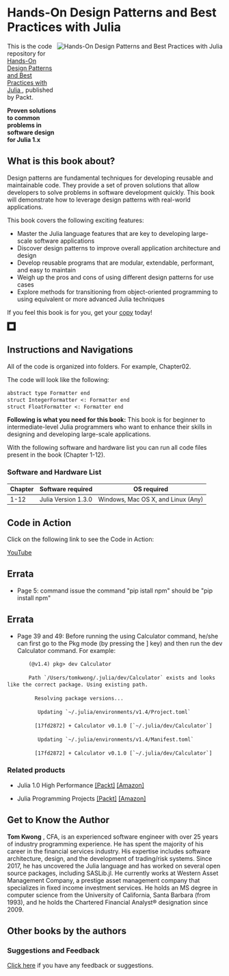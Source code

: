 # Hands-On Design Patterns and Best Practices with Julia 

<a href="https://www.packtpub.com/application-development/hands-design-patterns-julia-10?utm_source=github&utm_medium=repository&utm_campaign=9781838648817"><img src="https://www.packtpub.com/media/catalog/product/cache/bf3310292d6e1b4ca15aeea773aca35e/9/7/9781838648817-original.jpeg" alt="Hands-On Design Patterns and Best Practices with Julia " height="256px" align="right"></a>

This is the code repository for [Hands-On Design Patterns and Best Practices with Julia ](https://www.packtpub.com/application-development/hands-design-patterns-julia-10?utm_source=github&utm_medium=repository&utm_campaign=9781838648817), published by Packt.

**Proven solutions to common problems in software design for Julia 1.x**

## What is this book about?
Design patterns are fundamental techniques for developing reusable and maintainable code. They provide a set of proven solutions that allow developers to solve problems in software development quickly. This book will demonstrate how to leverage design patterns with real-world applications.


This book covers the following exciting features:
* Master the Julia language features that are key to developing large-scale software applications 
* Discover design patterns to improve overall application architecture and design 
* Develop reusable programs that are modular, extendable, performant, and easy to maintain 
* Weigh up the pros and cons of using different design patterns for use cases 
* Explore methods for transitioning from object-oriented programming to using equivalent or more advanced Julia techniques

If you feel this book is for you, get your [copy](https://www.amazon.com/dp/183864881X) today!

<a href="https://www.packtpub.com/?utm_source=github&utm_medium=banner&utm_campaign=GitHubBanner"><img src="https://raw.githubusercontent.com/PacktPublishing/GitHub/master/GitHub.png" 
alt="https://www.packtpub.com/" border="5" /></a>

## Instructions and Navigations
All of the code is organized into folders. For example, Chapter02.

The code will look like the following:
```
abstract type Formatter end
struct IntegerFormatter <: Formatter end
struct FloatFormatter <: Formatter end
```

**Following is what you need for this book:**
This book is for beginner to intermediate-level Julia programmers who want to enhance their skills in designing and developing large-scale applications.

With the following software and hardware list you can run all code files present in the book (Chapter 1-12).
### Software and Hardware List
| Chapter | Software required | OS required |
| -------- | ------------------------------------ | ----------------------------------- |
| 1-12 | Julia Version 1.3.0 | Windows, Mac OS X, and Linux (Any) |

## Code in Action

Click on the following link to see the Code in Action:

[YouTube](www.youtube.com/playlist?list=PLeLcvrwLe184DZW3gaIBXoAu0xHBt46SP)

## Errata
* Page 5: command issue
 the command "pip istall npm" should be "pip install npm"

## Errata

* Page 39 and 49:
Before running the using Calculator command, he/she can first go to the Pkg mode (by pressing the ] key) and then run the dev Calculator command.  For example:
 ```
        (@v1.4) pkg> dev Calculator

        Path `/Users/tomkwong/.julia/dev/Calculator` exists and looks like the correct package. Using existing path.

          Resolving package versions...

           Updating `~/.julia/environments/v1.4/Project.toml`

          [17fd2872] + Calculator v0.1.0 [`~/.julia/dev/Calculator`]

           Updating `~/.julia/environments/v1.4/Manifest.toml`

          [17fd2872] + Calculator v0.1.0 [`~/.julia/dev/Calculator`]
```
### Related products
* Julia 1.0 High Performance  [[Packt]](https://www.packtpub.com/application-development/julia-10-high-performance?utm_source=github&utm_medium=repository&utm_campaign=9781788298117) [[Amazon]](https://www.amazon.com/dp/1785880918)

* Julia Programming Projects  [[Packt]](https://www.packtpub.com/big-data-and-business-intelligence/julia-programming-projects?utm_source=github&utm_medium=repository&utm_campaign=9781788292740) [[Amazon]](https://www.amazon.com/dp/178829274X)

## Get to Know the Author
**Tom Kwong**
, CFA, is an experienced software engineer with over 25 years of industry programming experience. He has spent the majority of his career in the financial services industry. His expertise includes software architecture, design, and the development of trading/risk systems. Since 2017, he has uncovered the Julia language and has worked on several open source packages, including SASLib.jl. He currently works at Western Asset Management Company, a prestige asset management company that specializes in fixed income investment services. He holds an MS degree in computer science from the University of California, Santa Barbara (from 1993), and he holds the Chartered Financial Analyst® designation since 2009.

## Other books by the authors
### Suggestions and Feedback
[Click here](https://docs.google.com/forms/d/e/1FAIpQLSdy7dATC6QmEL81FIUuymZ0Wy9vH1jHkvpY57OiMeKGqib_Ow/viewform) if you have any feedback or suggestions.
